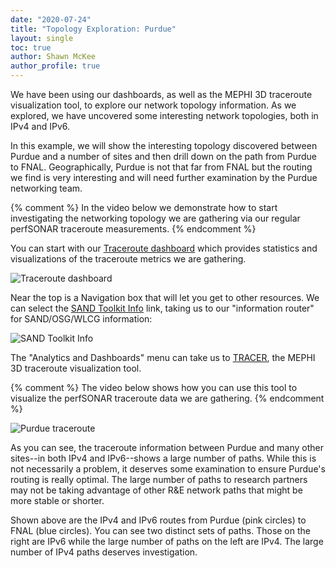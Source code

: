 ```yaml
---
date: "2020-07-24"
title: "Topology Exploration: Purdue"
layout: single
toc: true
author: Shawn McKee
author_profile: true
---
```


We have been using our dashboards, as well as the MEPHI 3D traceroute visualization tool, to explore our network topology information. As we explored, we have uncovered some interesting network topologies, both in IPv4 and IPv6.

In this example, we will show the interesting topology discovered between Purdue and a number of sites and then drill down on the path from Purdue to FNAL. Geographically, Purdue is not that far from FNAL but the routing we find is very interesting and will need further examination by the Purdue networking team.

{% comment %} 
In the video below we demonstrate how to start investigating the networking topology we are gathering via our regular perfSONAR traceroute measurements.
{% endcomment %}

You can start with our [Traceroute dashboard](https://atlas-kibana.mwt2.org/s/networking/app/kibana#/dashboard/58121420-5e17-11ea-bad0-ff3d06e7229e) which provides statistics and visualizations of the traceroute metrics we are gathering.

![Traceroute dashboard](image1.png)

Near the top is a Navigation box that will let you get to other resources. We can select the [SAND Toolkit Info](https://toolkitinfo.opensciencegrid.org/) link, taking us to our "information router" for SAND/OSG/WLCG information:

![SAND Toolkit Info](image2.png)

The "Analytics and Dashboards" menu can take us to [TRACER](https://perfsonar.uc.ssl-hep.org/), the MEPHI 3D traceroute visualization tool.

{% comment %} 
The video below shows how you can use this tool to visualize the perfSONAR traceroute data we are gathering.
<INSERT VIDEO>
{% endcomment %}

![Purdue traceroute](image3.png)

As you can see, the traceroute information between Purdue and many other sites--in both IPv4 and IPv6--shows a large number of paths. While this is not necessarily a problem, it deserves some examination to ensure Purdue's routing is really optimal.  The large number of paths to research partners may not be taking advantage of other R&E network paths that might be more stable or shorter.

Shown above are the IPv4 and IPv6 routes from Purdue (pink circles) to FNAL (blue circles).   You can see two distinct sets of paths.  Those on the right are IPv6 while the large number of paths on the left are IPv4.  The large number of IPv4 paths deserves investigation.